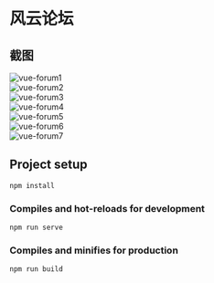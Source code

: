 # 风云论坛

## 截图

![vue-forum1](https://codehhr.coding.net/p/codehhr/d/images/git/raw/master/vue-forum/forum1.png)  
![vue-forum2](https://codehhr.coding.net/p/codehhr/d/images/git/raw/master/vue-forum/forum2.png)  
![vue-forum3](https://codehhr.coding.net/p/codehhr/d/images/git/raw/master/vue-forum/forum3.png)  
![vue-forum4](https://codehhr.coding.net/p/codehhr/d/images/git/raw/master/vue-forum/forum4.png)  
![vue-forum5](https://codehhr.coding.net/p/codehhr/d/images/git/raw/master/vue-forum/forum5.png)  
![vue-forum6](https://codehhr.coding.net/p/codehhr/d/images/git/raw/master/vue-forum/forum6.png)  
![vue-forum7](https://codehhr.coding.net/p/codehhr/d/images/git/raw/master/vue-forum/forum7.png)

## Project setup
```
npm install
```

### Compiles and hot-reloads for development
```
npm run serve
```

### Compiles and minifies for production
```
npm run build
```
